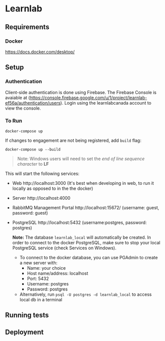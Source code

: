 # Learnlab

## Requirements
### Docker
https://docs.docker.com/desktop/

## Setup

### Authentication
Client-side authentication is done using Firebase. The Firebase Console is avaiable at (https://console.firebase.google.com/u/1/project/learnlab-ef56a/authentication/users). Login using the learnlabcanada account to view the console.

### To Run
```
docker-compose up
```

If changes to engagement are not being registered, add `build` flag:
```
docker-compose up --build
```

>Note: Windows users will need to set the *end of line sequence character* to **LF**


This will start the following services:
* Web http://localhost:3000 (It's best when developing in web, to run it locally as opposed to in the the docker)
* Server http://localhost:4000
* RabbitMQ Management Portal http://localhost:15672/ (username: guest, password: guest)
* PostgreSQL http://localhost:5432 (username:postgres, password: postgres)

    **Note:** The database `learnlab_local` will automatically be created. In order to connect to the docker PostgreSQL, make sure to stop your local PostgreSQL service (check Services on Windows).
    * To connect to the docker database, you can use PGAdmin to create a new server with:
        * Name: your choice
        * Host name/address: localhost
        * Port: 5432
        * Username: postgres
        * Password: postgres
    * Alternatively, run `psql -U postgres -d learnlab_local` to access local db in a terminal
## Running tests

## Deployment
